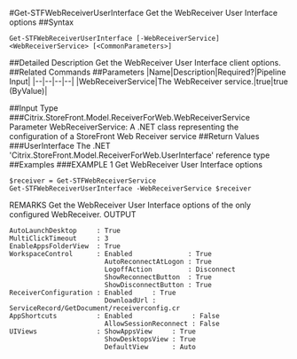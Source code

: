 #Get-STFWebReceiverUserInterface
Get the WebReceiver User Interface options
##Syntax
```Get-STFWebReceiverUserInterface [-WebReceiverService] <WebReceiverService> [<CommonParameters>]
```
##Detailed Description
Get the WebReceiver User Interface client options.
##Related Commands
##Parameters
|Name|Description|Required?|Pipeline Input||--|--|--|--||WebReceiverService|The WebReceiver service.|true|true (ByValue)|##Input Type
###Citrix.StoreFront.Model.ReceiverForWeb.WebReceiverService
Parameter WebReceiverService: A .NET class representing the configuration of a StoreFront Web Receiver service
##Return Values
###UserInterface
The .NET 'Citrix.StoreFront.Model.ReceiverForWeb.UserInterface' reference type
##Examples
###EXAMPLE 1 Get WebReceiver User Interface options
```$receiver = Get-STFWebReceiverService
Get-STFWebReceiverUserInterface -WebReceiverService $receiver
```
REMARKS
Get the WebReceiver User Interface options of the only configured WebReceiver.
OUTPUT
```AutoLaunchDesktop     : True
MultiClickTimeout     : 3
EnableAppsFolderView  : True
WorkspaceControl      : Enabled              : True
                        AutoReconnectAtLogon : True
                        LogoffAction         : Disconnect
                        ShowReconnectButton  : True
                        ShowDisconnectButton : True
ReceiverConfiguration : Enabled     : True
                        DownloadUrl : ServiceRecord/GetDocument/receiverconfig.cr
AppShortcuts          : Enabled               : False
                        AllowSessionReconnect : False
UIViews               : ShowAppsView     : True
                        ShowDesktopsView : True
                        DefaultView      : Auto
```
